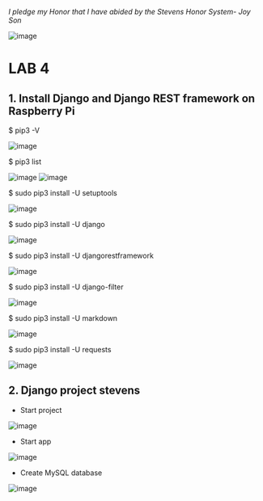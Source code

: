 *I pledge my Honor that I have abided by the Stevens Honor System- Joy Son*

![image](https://user-images.githubusercontent.com/98338109/231038603-704b678e-9498-4b3e-9287-1f197c6b1019.png)

# LAB 4

## 1. Install Django and Django REST framework on Raspberry Pi

$ pip3 -V

![image](https://user-images.githubusercontent.com/98338109/231039105-1d11dde0-4bdf-46e6-9742-a46e230879a5.png)

$ pip3 list

![image](https://user-images.githubusercontent.com/98338109/231039189-b64a28bd-fb58-4c7e-852a-b02d8bdccced.png)
![image](https://user-images.githubusercontent.com/98338109/231039244-8b1322da-705e-4151-9550-bcb6b65dca70.png)

$ sudo pip3 install -U setuptools

![image](https://user-images.githubusercontent.com/98338109/231039485-b4b83170-ebbd-4960-9811-a954bf0eac25.png)

$ sudo pip3 install -U django

![image](https://user-images.githubusercontent.com/98338109/231039604-686dce5d-ba31-49fa-8722-be241f6c9c62.png)

$ sudo pip3 install -U djangorestframework

![image](https://user-images.githubusercontent.com/98338109/231039670-14d5a672-4e94-4221-b447-573a1d2dfab5.png)

$ sudo pip3 install -U django-filter

![image](https://user-images.githubusercontent.com/98338109/231039719-0d25a755-a833-42d0-b0ae-7413f64e87d7.png)

$ sudo pip3 install -U markdown

![image](https://user-images.githubusercontent.com/98338109/231039764-cf1c47c7-c27b-4d8f-a862-06951ae332a9.png)

$ sudo pip3 install -U requests

![image](https://user-images.githubusercontent.com/98338109/231039799-8b313159-df75-4525-b8a8-9cc416615fb9.png)


## 2. Django project stevens

- Start project
 
![image](https://user-images.githubusercontent.com/98338109/231040208-2c8fa9ac-e67c-476c-b07b-def92298afd5.png)

-  Start app

![image](https://user-images.githubusercontent.com/98338109/231040419-31f914ec-0135-430e-a13a-63fa39981db7.png)

- Create MySQL database

![image](https://user-images.githubusercontent.com/98338109/231041069-01ea5431-47e9-472e-a955-979fd14cc82d.png)


